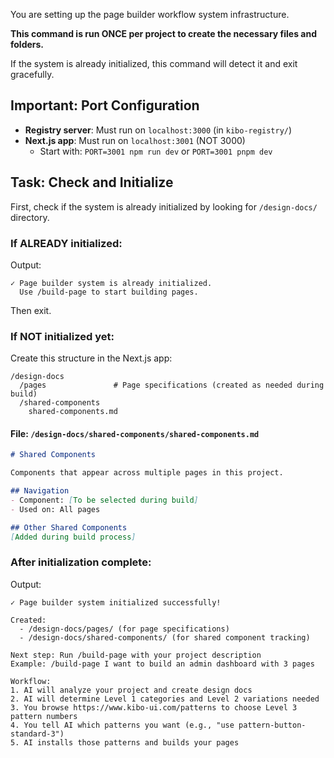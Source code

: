 You are setting up the page builder workflow system infrastructure.

**This command is run ONCE per project to create the necessary files and folders.**

If the system is already initialized, this command will detect it and exit gracefully.

## Important: Port Configuration

- **Registry server**: Must run on `localhost:3000` (in `kibo-registry/`)
- **Next.js app**: Must run on `localhost:3001` (NOT 3000)
  - Start with: `PORT=3001 npm run dev` or `PORT=3001 pnpm dev`

## Task: Check and Initialize

First, check if the system is already initialized by looking for `/design-docs/` directory.

### If ALREADY initialized:

Output:
```
✓ Page builder system is already initialized.
  Use /build-page to start building pages.
```

Then exit.

### If NOT initialized yet:

Create this structure in the Next.js app:

```
/design-docs
  /pages               # Page specifications (created as needed during build)
  /shared-components
    shared-components.md
```

#### File: `/design-docs/shared-components/shared-components.md`
```markdown
# Shared Components

Components that appear across multiple pages in this project.

## Navigation
- Component: [To be selected during build]
- Used on: All pages

## Other Shared Components
[Added during build process]
```

### After initialization complete:

Output:
```
✓ Page builder system initialized successfully!

Created:
  - /design-docs/pages/ (for page specifications)
  - /design-docs/shared-components/ (for shared component tracking)

Next step: Run /build-page with your project description
Example: /build-page I want to build an admin dashboard with 3 pages

Workflow:
1. AI will analyze your project and create design docs
2. AI will determine Level 1 categories and Level 2 variations needed
3. You browse https://www.kibo-ui.com/patterns to choose Level 3 pattern numbers
4. You tell AI which patterns you want (e.g., "use pattern-button-standard-3")
5. AI installs those patterns and builds your pages
```
